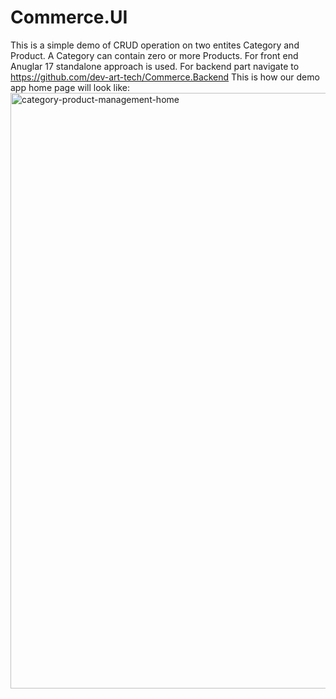 # Commerce.UI
This is a simple demo of CRUD operation on two entites Category and Product. 
A Category can contain zero or more Products. For front end Anuglar 17 standalone approach is used.
For backend part navigate to https://github.com/dev-art-tech/Commerce.Backend
This is how our demo app home page will look like:
<img width="953" alt="category-product-management-home" src="https://github.com/dev-cart/Commerce.UI/assets/125658814/98698275-0c68-496e-bb67-c9413db00bad">
